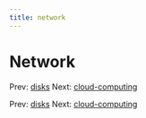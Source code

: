 ```yaml
---
title: network
---
```


# Network

Prev: [disks](disks.md) Next:
[cloud-computing](cloud-computing.md)

Prev: [disks](disks.md) Next:
[cloud-computing](cloud-computing.md)
